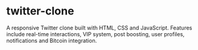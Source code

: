 # twitter-clone
A responsive Twitter clone built with HTML, CSS and JavaScript. Features include real-time interactions, VIP system, post boosting, user profiles, notifications and Bitcoin integration.
